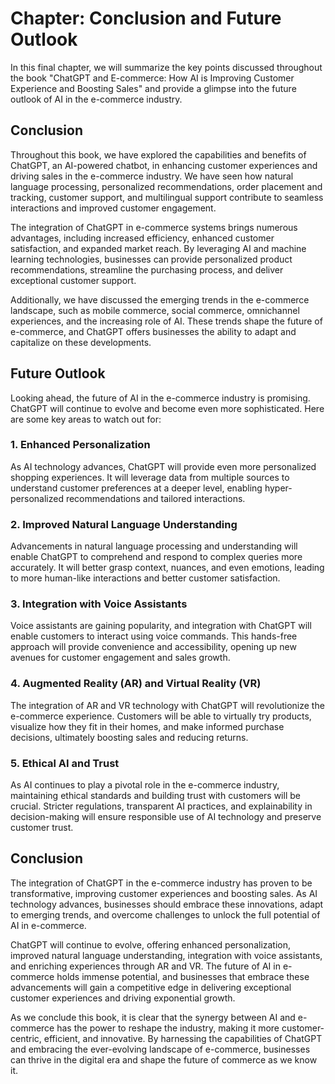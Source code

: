 Chapter: Conclusion and Future Outlook
======================================

In this final chapter, we will summarize the key points discussed throughout the book "ChatGPT and E-commerce: How AI is Improving Customer Experience and Boosting Sales" and provide a glimpse into the future outlook of AI in the e-commerce industry.

Conclusion
----------

Throughout this book, we have explored the capabilities and benefits of ChatGPT, an AI-powered chatbot, in enhancing customer experiences and driving sales in the e-commerce industry. We have seen how natural language processing, personalized recommendations, order placement and tracking, customer support, and multilingual support contribute to seamless interactions and improved customer engagement.

The integration of ChatGPT in e-commerce systems brings numerous advantages, including increased efficiency, enhanced customer satisfaction, and expanded market reach. By leveraging AI and machine learning technologies, businesses can provide personalized product recommendations, streamline the purchasing process, and deliver exceptional customer support.

Additionally, we have discussed the emerging trends in the e-commerce landscape, such as mobile commerce, social commerce, omnichannel experiences, and the increasing role of AI. These trends shape the future of e-commerce, and ChatGPT offers businesses the ability to adapt and capitalize on these developments.

Future Outlook
--------------

Looking ahead, the future of AI in the e-commerce industry is promising. ChatGPT will continue to evolve and become even more sophisticated. Here are some key areas to watch out for:

### 1. **Enhanced Personalization**

As AI technology advances, ChatGPT will provide even more personalized shopping experiences. It will leverage data from multiple sources to understand customer preferences at a deeper level, enabling hyper-personalized recommendations and tailored interactions.

### 2. **Improved Natural Language Understanding**

Advancements in natural language processing and understanding will enable ChatGPT to comprehend and respond to complex queries more accurately. It will better grasp context, nuances, and even emotions, leading to more human-like interactions and better customer satisfaction.

### 3. **Integration with Voice Assistants**

Voice assistants are gaining popularity, and integration with ChatGPT will enable customers to interact using voice commands. This hands-free approach will provide convenience and accessibility, opening up new avenues for customer engagement and sales growth.

### 4. **Augmented Reality (AR) and Virtual Reality (VR)**

The integration of AR and VR technology with ChatGPT will revolutionize the e-commerce experience. Customers will be able to virtually try products, visualize how they fit in their homes, and make informed purchase decisions, ultimately boosting sales and reducing returns.

### 5. **Ethical AI and Trust**

As AI continues to play a pivotal role in the e-commerce industry, maintaining ethical standards and building trust with customers will be crucial. Stricter regulations, transparent AI practices, and explainability in decision-making will ensure responsible use of AI technology and preserve customer trust.

Conclusion
----------

The integration of ChatGPT in the e-commerce industry has proven to be transformative, improving customer experiences and boosting sales. As AI technology advances, businesses should embrace these innovations, adapt to emerging trends, and overcome challenges to unlock the full potential of AI in e-commerce.

ChatGPT will continue to evolve, offering enhanced personalization, improved natural language understanding, integration with voice assistants, and enriching experiences through AR and VR. The future of AI in e-commerce holds immense potential, and businesses that embrace these advancements will gain a competitive edge in delivering exceptional customer experiences and driving exponential growth.

As we conclude this book, it is clear that the synergy between AI and e-commerce has the power to reshape the industry, making it more customer-centric, efficient, and innovative. By harnessing the capabilities of ChatGPT and embracing the ever-evolving landscape of e-commerce, businesses can thrive in the digital era and shape the future of commerce as we know it.
